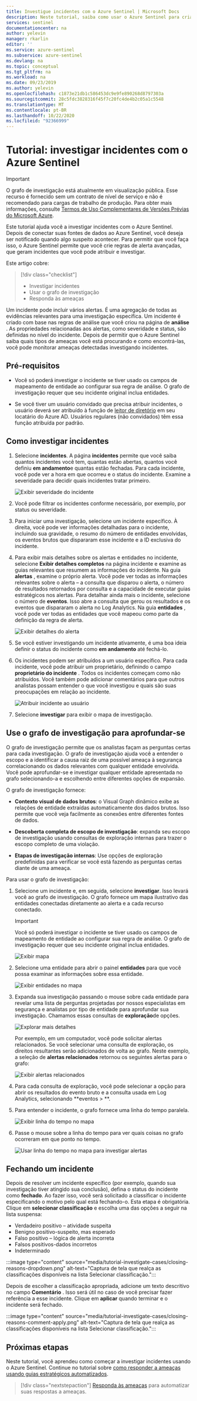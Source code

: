 ```yaml
---
title: Investigue incidentes com o Azure Sentinel | Microsoft Docs
description: Neste tutorial, saiba como usar o Azure Sentinel para criar regras de alerta avançadas que geram incidentes que você pode atribuir e investigar.
services: sentinel
documentationcenter: na
author: yelevin
manager: rkarlin
editor: ''
ms.service: azure-sentinel
ms.subservice: azure-sentinel
ms.devlang: na
ms.topic: conceptual
ms.tgt_pltfrm: na
ms.workload: na
ms.date: 09/23/2019
ms.author: yelevin
ms.openlocfilehash: c1873e21db1c586453dc9e9fe890268d8797303a
ms.sourcegitcommit: 28c5fdc3828316f45f7c20fc4de4b2c05a1c5548
ms.translationtype: MT
ms.contentlocale: pt-BR
ms.lasthandoff: 10/22/2020
ms.locfileid: "92366999"
---
```

# <a name="tutorial-investigate-incidents-with-azure-sentinel"></a>Tutorial: investigar incidentes com o Azure Sentinel

> [!IMPORTANT]
> O grafo de investigação está atualmente em visualização pública.
> Esse recurso é fornecido sem um contrato de nível de serviço e não é recomendado para cargas de trabalho de produção.
> Para obter mais informações, consulte [Termos de Uso Complementares de Versões Prévias do Microsoft Azure](https://azure.microsoft.com/support/legal/preview-supplemental-terms/).


Este tutorial ajuda você a investigar incidentes com o Azure Sentinel. Depois de conectar suas fontes de dados ao Azure Sentinel, você deseja ser notificado quando algo suspeito acontecer. Para permitir que você faça isso, o Azure Sentinel permite que você crie regras de alerta avançadas, que geram incidentes que você pode atribuir e investigar.

Este artigo cobre:
> [!div class="checklist"]
> * Investigar incidentes
> * Usar o grafo de investigação
> * Responda às ameaças

Um incidente pode incluir vários alertas. É uma agregação de todas as evidências relevantes para uma investigação específica. Um incidente é criado com base nas regras de análise que você criou na página de **análise** . As propriedades relacionadas aos alertas, como severidade e status, são definidas no nível do incidente. Depois de permitir que o Azure Sentinel saiba quais tipos de ameaças você está procurando e como encontrá-las, você pode monitorar ameaças detectadas investigando incidentes.

## <a name="prerequisites"></a>Pré-requisitos
- Você só poderá investigar o incidente se tiver usado os campos de mapeamento de entidade ao configurar sua regra de análise. O grafo de investigação requer que seu incidente original inclua entidades.

- Se você tiver um usuário convidado que precisa atribuir incidentes, o usuário deverá ser atribuído à função de [leitor de diretório](../active-directory/roles/permissions-reference.md#directory-readers) em seu locatário do Azure AD. Usuários regulares (não convidados) têm essa função atribuída por padrão.

## <a name="how-to-investigate-incidents"></a>Como investigar incidentes

1. Selecione **incidentes**. A página **incidentes** permite que você saiba quantos incidentes você tem, quantas estão abertas, quantos você definiu **em andamento**e quantas estão fechadas. Para cada incidente, você pode ver a hora em que ocorreu e o status do incidente. Examine a severidade para decidir quais incidentes tratar primeiro.

    ![Exibir severidade do incidente](media/tutorial-investigate-cases/incident-severity.png)

1. Você pode filtrar os incidentes conforme necessário, por exemplo, por status ou severidade.

1. Para iniciar uma investigação, selecione um incidente específico. À direita, você pode ver informações detalhadas para o incidente, incluindo sua gravidade, o resumo do número de entidades envolvidas, os eventos brutos que dispararam esse incidente e a ID exclusiva do incidente.

1. Para exibir mais detalhes sobre os alertas e entidades no incidente, selecione **Exibir detalhes completos** na página incidente e examine as guias relevantes que resumem as informações do incidente. Na guia **alertas** , examine o próprio alerta. Você pode ver todas as informações relevantes sobre o alerta – a consulta que disparou o alerta, o número de resultados retornados por consulta e a capacidade de executar guias estratégicos nos alertas. Para detalhar ainda mais o incidente, selecione o número de **eventos**. Isso abre a consulta que gerou os resultados e os eventos que dispararam o alerta no Log Analytics. Na guia **entidades** , você pode ver todas as entidades que você mapeou como parte da definição da regra de alerta.

    ![Exibir detalhes do alerta](media/tutorial-investigate-cases/alert-details.png)

1. Se você estiver investigando um incidente ativamente, é uma boa ideia definir o status do incidente como **em andamento** até fechá-lo.

1. Os incidentes podem ser atribuídos a um usuário específico. Para cada incidente, você pode atribuir um proprietário, definindo o campo **proprietário do incidente** . Todos os incidentes começam como não atribuídos. Você também pode adicionar comentários para que outros analistas possam entender o que você investigou e quais são suas preocupações em relação ao incidente.

    ![Atribuir incidente ao usuário](media/tutorial-investigate-cases/assign-incident-to-user.png)

1. Selecione **investigar** para exibir o mapa de investigação.

## <a name="use-the-investigation-graph-to-deep-dive"></a>Use o grafo de investigação para aprofundar-se

O grafo de investigação permite que os analistas façam as perguntas certas para cada investigação. O grafo de investigação ajuda você a entender o escopo e a identificar a causa raiz de uma possível ameaça à segurança correlacionando os dados relevantes com qualquer entidade envolvida. Você pode aprofundar-se e investigar qualquer entidade apresentada no grafo selecionando-a e escolhendo entre diferentes opções de expansão.  
  
O grafo de investigação fornece:

- **Contexto visual de dados brutos**: o Visual Graph dinâmico exibe as relações de entidade extraídas automaticamente dos dados brutos. Isso permite que você veja facilmente as conexões entre diferentes fontes de dados.

- **Descoberta completa de escopo de investigação**: expanda seu escopo de investigação usando consultas de exploração internas para trazer o escopo completo de uma violação.

- **Etapas de investigação internas**: Use opções de exploração predefinidas para verificar se você está fazendo as perguntas certas diante de uma ameaça.

Para usar o grafo de investigação:

1. Selecione um incidente e, em seguida, selecione **investigar**. Isso levará você ao grafo de investigação. O grafo fornece um mapa ilustrativo das entidades conectadas diretamente ao alerta e a cada recurso conectado.

   > [!IMPORTANT] 
   > Você só poderá investigar o incidente se tiver usado os campos de mapeamento de entidade ao configurar sua regra de análise. O grafo de investigação requer que seu incidente original inclua entidades.

   ![Exibir mapa](media/tutorial-investigate-cases/map1.png)

1. Selecione uma entidade para abrir o painel **entidades** para que você possa examinar as informações sobre essa entidade.

    ![Exibir entidades no mapa](media/tutorial-investigate-cases/map-entities.png)
  
1. Expanda sua investigação passando o mouse sobre cada entidade para revelar uma lista de perguntas projetadas por nossos especialistas em segurança e analistas por tipo de entidade para aprofundar sua investigação. Chamamos essas consultas de **exploração**de opções.

    ![Explorar mais detalhes](media/tutorial-investigate-cases/exploration-cases.png)

   Por exemplo, em um computador, você pode solicitar alertas relacionados. Se você selecionar uma consulta de exploração, os direitos resultantes serão adicionados de volta ao grafo. Neste exemplo, a seleção de **alertas relacionados** retornou os seguintes alertas para o grafo:

    ![Exibir alertas relacionados](media/tutorial-investigate-cases/related-alerts.png)

1. Para cada consulta de exploração, você pode selecionar a opção para abrir os resultados do evento bruto e a consulta usada em Log Analytics, selecionando **eventos \> **.

1. Para entender o incidente, o grafo fornece uma linha do tempo paralela.

    ![Exibir linha do tempo no mapa](media/tutorial-investigate-cases/map-timeline.png)

1. Passe o mouse sobre a linha do tempo para ver quais coisas no grafo ocorreram em que ponto no tempo.

    ![Usar linha do tempo no mapa para investigar alertas](media/tutorial-investigate-cases/use-timeline.png)

## <a name="closing-an-incident"></a>Fechando um incidente

Depois de resolver um incidente específico (por exemplo, quando sua investigação tiver atingido sua conclusão), defina o status do incidente como **fechado**. Ao fazer isso, você será solicitado a classificar o incidente especificando o motivo pelo qual está fechando-o. Esta etapa é obrigatória. Clique em **selecionar classificação** e escolha uma das opções a seguir na lista suspensa:

- Verdadeiro positivo – atividade suspeita
- Benigno positivo-suspeito, mas esperado
- Falso positivo – lógica de alerta incorreta
- Falsos positivos-dados incorretos
- Indeterminado

:::image type="content" source="media/tutorial-investigate-cases/closing-reasons-dropdown.png" alt-text="Captura de tela que realça as classificações disponíveis na lista Selecionar classificação.":::

Depois de escolher a classificação apropriada, adicione um texto descritivo no campo **Comentário** . Isso será útil no caso de você precisar fazer referência a esse incidente. Clique em **aplicar** quando terminar e o incidente será fechado.

:::image type="content" source="media/tutorial-investigate-cases/closing-reasons-comment-apply.png" alt-text="Captura de tela que realça as classificações disponíveis na lista Selecionar classificação.":::

## <a name="next-steps"></a>Próximas etapas
Neste tutorial, você aprendeu como começar a investigar incidentes usando o Azure Sentinel. Continue no tutorial sobre [como responder a ameaças usando guias estratégicos automatizados](tutorial-respond-threats-playbook.md).
> [!div class="nextstepaction"]
> [Responda às ameaças](tutorial-respond-threats-playbook.md) para automatizar suas respostas a ameaças.

